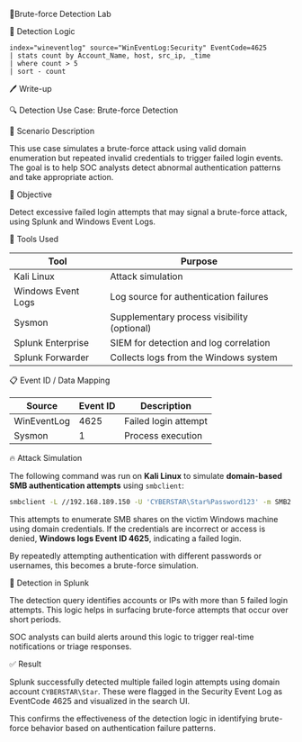 📄Brute-force Detection Lab



🧠 Detection Logic

```spl
index="wineventlog" source="WinEventLog:Security" EventCode=4625
| stats count by Account_Name, host, src_ip, _time
| where count > 5
| sort - count
```



🖊️ Write-up

🔍 Detection Use Case: Brute-force Detection

🎯 Scenario Description

This use case simulates a brute-force attack using valid domain enumeration but repeated invalid credentials to trigger failed login events. The goal is to help SOC analysts detect abnormal authentication patterns and take appropriate action.




🧪 Objective

Detect excessive failed login attempts that may signal a brute-force attack, using Splunk and Windows Event Logs.




🧰 Tools Used

| Tool               | Purpose                                     |
| ------------------ | ------------------------------------------- |
| Kali Linux         | Attack simulation                           |
| Windows Event Logs | Log source for authentication failures      |
| Sysmon             | Supplementary process visibility (optional) |
| Splunk Enterprise  | SIEM for detection and log correlation      |
| Splunk Forwarder   | Collects logs from the Windows system       |




📋 Event ID / Data Mapping

| Source      | Event ID | Description          |
| ----------- | -------- | -------------------- |
| WinEventLog | 4625     | Failed login attempt |
| Sysmon      | 1        | Process execution    |



🔥 Attack Simulation

The following command was run on **Kali Linux** to simulate **domain-based SMB authentication attempts** using `smbclient`:

```bash
smbclient -L //192.168.189.150 -U 'CYBERSTAR\Star%Password123' -m SMB2
```

This attempts to enumerate SMB shares on the victim Windows machine using domain credentials. If the credentials are incorrect or access is denied, **Windows logs Event ID 4625**, indicating a failed login.

By repeatedly attempting authentication with different passwords or usernames, this becomes a brute-force simulation.


🔎 Detection in Splunk

The detection query identifies accounts or IPs with more than 5 failed login attempts. This logic helps in surfacing brute-force attempts that occur over short periods.

SOC analysts can build alerts around this logic to trigger real-time notifications or triage responses.



✅ Result

Splunk successfully detected multiple failed login attempts using domain account `CYBERSTAR\Star`. These were flagged in the Security Event Log as EventCode 4625 and visualized in the search UI.

This confirms the effectiveness of the detection logic in identifying brute-force behavior based on authentication failure patterns.



